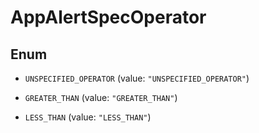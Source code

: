 

# AppAlertSpecOperator

## Enum


* `UNSPECIFIED_OPERATOR` (value: `"UNSPECIFIED_OPERATOR"`)

* `GREATER_THAN` (value: `"GREATER_THAN"`)

* `LESS_THAN` (value: `"LESS_THAN"`)



